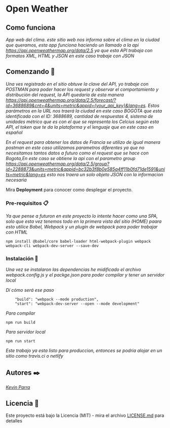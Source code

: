 # Open Weather

## Como funciona

_App web del clima. este sitio web nos informa sobre el clima en la ciudad que queramos, esta app funciona haciendo un llamado a la api https://api.openweathermap.org/data/2.5 ya que esta API trabaja con formatos XML, HTML y JSON en este caso trabaje con JSON_

## Comenzando 🚀

_Una ves registrado en el sitio obtuve la clave del API, yo trabaje con POSTMAN para poder hacer los request y observar el comportamiento y distribución del request, la API quedaría de esta manera https://api.openweathermap.org/data/2.5/forecast/?id=3688689&cnt=4&units=metric&appid={your_api_key}&lang=es.
Estos parámetros en la URL nos traerá la ciudad en este caso BOGOTA que esta identificada con el ID: 3688689, cantidad de respuestas 4, sistema de unidades métrico que es con el que se representa los Celcius según esta API, el token que te da la plataforma y el lenguaje que en este caso en español_

_En el request para obtener los datos de Francia se utilizo de igual manera postman en este caso utilizamos parametros diferentes ya que no necesitamos tantos datos a futuro como el request que se hace con Bogota,En este caso se obtiene la api con el parametro group https://api.openweathermap.org/data/2.5/group?id=2288873&units=metric&appid=bc32b3f8b0e585a4ff11b0fd71de1591&units=metric&lang=es  esto nos traera un solo objeto JSON con la informacion necesaria_

Mira **Deployment** para conocer como desplegar el proyecto.


### Pre-requisitos 📋

_Ya que pense a futuron en este proyecto lo intente hacer como una SPA, solo que esta vez tenemos todo en la primera vista del sitio (HOME) paara esto utilice Babel, Webpack y un plugin de webpack para poder trabajar con HTML_

```
npm install @babel/core babel-loader html-webpack-plugin webpack webpack-cli webpack-dev-server --save-dev
```

### Instalación 🔧

_Una vez se instalaron las dependencias he midificado el archivo webpack.config.js y el packge.json para poder compilar y tener un servidor local_

_Dí cómo será ese paso_

```
    "build": "webpack --mode production",
    "start": "webpack-dev-server --open --mode development"
```

_Para compilar_

```
npm run build
```

_Para servidor local_

```
npm run start
```


_Este trabajo ya esta listo para produccion, entonces se podria alojar en un sitio como travis.ci o netlify_

## Autores ✒️

_[Kevin Parra](https://kevin-parra-lopez.web.app/)_
 
## Licencia 📄

Este proyecto está bajo la Licencia (MIT) - mira el archivo [LICENSE.md](LICENSE.md) para detalles

